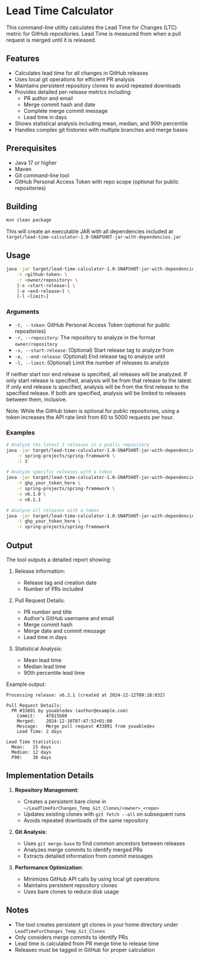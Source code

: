 # Lead Time Calculator

This command-line utility calculates the Lead Time for Changes (LTC) metric for GitHub repositories. Lead Time is measured from when a pull request is merged until it is released.

## Features

- Calculates lead time for all changes in GitHub releases
- Uses local git operations for efficient PR analysis
- Maintains persistent repository clones to avoid repeated downloads
- Provides detailed per-release metrics including:
  - PR author and email
  - Merge commit hash and date
  - Complete merge commit message
  - Lead time in days
- Shows statistical analysis including mean, median, and 90th percentile
- Handles complex git histories with multiple branches and merge bases

## Prerequisites

- Java 17 or higher
- Maven
- Git command-line tool
- GitHub Personal Access Token with repo scope (optional for public repositories)

## Building

```bash
mvn clean package
```

This will create an executable JAR with all dependencies included at `target/lead-time-calculator-1.0-SNAPSHOT-jar-with-dependencies.jar`

## Usage

```bash
java -jar target/lead-time-calculator-1.0-SNAPSHOT-jar-with-dependencies.jar \
    -t <github-token> \
    -r <owner/repository> \
    [-s <start-release>] \
    [-e <end-release>] \
    [-l <limit>]
```

### Arguments

- `-t, --token`: GitHub Personal Access Token (optional for public repositories)
- `-r, --repository`: The repository to analyze in the format `owner/repository`
- `-s, --start-release`: (Optional) Start release tag to analyze from
- `-e, --end-release`: (Optional) End release tag to analyze until
- `-l, --limit`: (Optional) Limit the number of releases to analyze

If neither start nor end release is specified, all releases will be analyzed.
If only start release is specified, analysis will be from that release to the latest.
If only end release is specified, analysis will be from the first release to the specified release.
If both are specified, analysis will be limited to releases between them, inclusive.

Note: While the GitHub token is optional for public repositories, using a token increases the API rate limit from 60 to 5000 requests per hour.

### Examples

```bash
# Analyze the latest 3 releases in a public repository
java -jar target/lead-time-calculator-1.0-SNAPSHOT-jar-with-dependencies.jar \
    -r spring-projects/spring-framework \
    -l 3

# Analyze specific releases with a token
java -jar target/lead-time-calculator-1.0-SNAPSHOT-jar-with-dependencies.jar \
    -t ghp_your_token_here \
    -r spring-projects/spring-framework \
    -s v6.1.0 \
    -e v6.1.1

# Analyze all releases with a token
java -jar target/lead-time-calculator-1.0-SNAPSHOT-jar-with-dependencies.jar \
    -t ghp_your_token_here \
    -r spring-projects/spring-framework
```

## Output

The tool outputs a detailed report showing:

1. Release Information:
   - Release tag and creation date
   - Number of PRs included

2. Pull Request Details:
   - PR number and title
   - Author's GitHub username and email
   - Merge commit hash
   - Merge date and commit message
   - Lead time in days

3. Statistical Analysis:
   - Mean lead time
   - Median lead time
   - 90th percentile lead time

Example output:
```
Processing release: v6.2.1 (created at 2024-12-12T09:18:03Z)

Pull Request Details:
  PR #33891 by youabledev (author@example.com)
    Commit:    4f815b00
    Merged:    2024-12-10T07:47:52+01:00
    Message:   Merge pull request #33891 from youabledev
    Lead Time: 2 days

Lead Time Statistics:
  Mean:   15 days
  Median: 12 days
  P90:    30 days
```

## Implementation Details

1. **Repository Management**:
   - Creates a persistent bare clone in `~/LeadTimeForChanges_Temp_Git_Clones/<owner>_<repo>`
   - Updates existing clones with `git fetch --all` on subsequent runs
   - Avoids repeated downloads of the same repository

2. **Git Analysis**:
   - Uses `git merge-base` to find common ancestors between releases
   - Analyzes merge commits to identify merged PRs
   - Extracts detailed information from commit messages

3. **Performance Optimization**:
   - Minimizes GitHub API calls by using local git operations
   - Maintains persistent repository clones
   - Uses bare clones to reduce disk usage

## Notes

- The tool creates persistent git clones in your home directory under `LeadTimeForChanges_Temp_Git_Clones`
- Only considers merge commits to identify PRs
- Lead time is calculated from PR merge time to release time
- Releases must be tagged in GitHub for proper calculation
